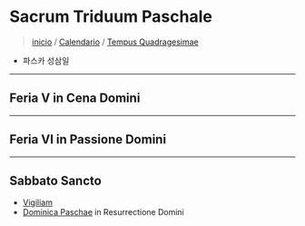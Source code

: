 # Sacrum Triduum Paschale
> [inicio](./README.md) / [Calendario](../../LC.md) / [Tempus Quadragesimae](../LQ.md)

* 파스카 성삼일

----


## Feria V in Cena Domini




----

## Feria VI in Passione Domini




----

## Sabbato Sancto

- [Vigiliam](../paschale/vigiliam.md)  
- [Dominica Paschae](../paschale/octavam.md) in Resurrectione Domini

